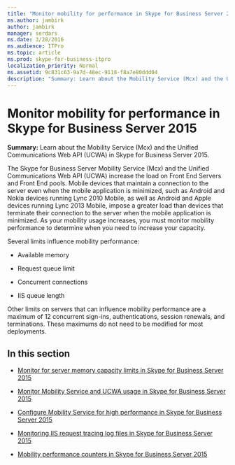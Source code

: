 ```yaml
---
title: "Monitor mobility for performance in Skype for Business Server 2015"
ms.author: jambirk
author: jambirk
manager: serdars
ms.date: 3/28/2016
ms.audience: ITPro
ms.topic: article
ms.prod: skype-for-business-itpro
localization_priority: Normal
ms.assetid: 9c831c63-9a7d-48ec-9118-f8a7e80ddd04
description: "Summary: Learn about the Mobility Service (Mcx) and the Unified Communications Web API (UCWA) in Skype for Business Server 2015."
---
```


# Monitor mobility for performance in Skype for Business Server 2015
 
**Summary:** Learn about the Mobility Service (Mcx) and the Unified Communications Web API (UCWA) in Skype for Business Server 2015.
  
The Skype for Business Server Mobility Service (Mcx) and the Unified Communications Web API (UCWA) increase the load on Front End Servers and Front End pools. Mobile devices that maintain a connection to the server even when the mobile application is minimized, such as Android and Nokia devices running Lync 2010 Mobile, as well as Android and Apple devices running Lync 2013 Mobile, impose a greater load than devices that terminate their connection to the server when the mobile application is minimized. As your mobility usage increases, you must monitor mobility performance to determine when you need to increase your capacity.
  
Several limits influence mobility performance: 
  
- Available memory
    
- Request queue limit
    
- Concurrent connections
    
- IIS queue length
    
Other limits on servers that can influence mobility performance are a maximum of 12 concurrent sign-ins, authentications, session renewals, and terminations. These maximums do not need to be modified for most deployments.
  
## In this section

- [Monitor for server memory capacity limits in Skype for Business Server 2015](server-memory-capacity-limits.md)
    
- [Monitor Mobility Service and UCWA usage in Skype for Business Server 2015](service-and-ucwa-usage.md)
    
- [Configure Mobility Service for high performance in Skype for Business Server 2015](configure-service.md)
    
- [Monitoring IIS request tracing log files in Skype for Business Server 2015](iis-request-tracing-log-files.md)
    
- [Mobility performance counters in Skype for Business Server 2015](performance-counters.md)
    

